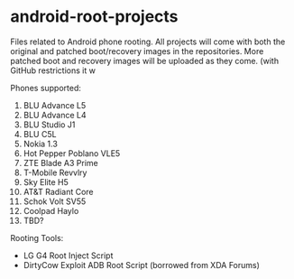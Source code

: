 # android-root-projects
Files related to Android phone rooting. All projects will come with both the original and patched boot/recovery images in the repositories. More patched boot and recovery images will be uploaded as they come. (with GitHub restrictions it w

Phones supported:
1. BLU Advance L5
2. BLU Advance L4
3. BLU Studio J1
4. BLU C5L
5. Nokia 1.3
6. Hot Pepper Poblano VLE5
7. ZTE Blade A3 Prime
8. T-Mobile Revvlry
9. Sky Elite H5
10. AT&T Radiant Core
11. Schok Volt SV55
12. Coolpad Haylo
13. TBD?

Rooting Tools:
- LG G4 Root Inject Script
- DirtyCow Exploit ADB Root Script (borrowed from XDA Forums)
